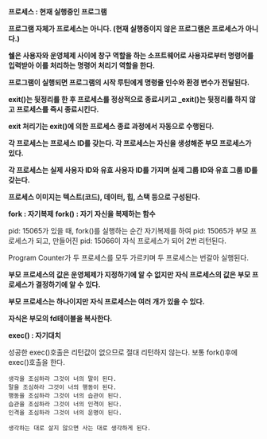**프로세스 : 현재 실행중인 프로그램**


**프로그램 자체가 프로세스는 아니다.
(현재 실행중이지 않은 프로그램은 프로세스가 아니다.)**


**쉘은 사용자와 운영체제 사이에 창구 역할을 하는 소프트웨어로 사용자로부터 명령어를 입력받아
이를 처리하는 명령어 처리기 역할을 한다.**


**프로그램이 실행되면 프로그램의 시작 루틴에게 명령줄 인수와 환경 변수가 전달된다.**


**exit()는 뒷정리를 한 후 프로세스를 정상적으로 종료시키고 _exit()는 뒷정리를 하지 않고 프로세스를 즉시 종료시킨다.**


**exit 처리기는 exit()에 의한 프로세스 종료 과정에서 자동으로 수행된다.**


**각 프로세스는 프로세스 ID를 갖는다. 각 프로세스는 자신을 생성해준 부모 프로세스가 있다.**


**각 프로세스는 실제 사용자 ID와 유효 사용자 ID를 가지며 실제 그룹 ID와 유효 그룹 ID를 갖는다.**


**프로세스 이미지는 텍스트(코드), 데이터, 힙, 스택 등으로 구성된다.**


**fork : 자기복제**
**fork() : 자기 자신을 복제하는 함수** 


pid: 15065가 있을 때,
fork()를 실행하는 순간 자기복제를 하여
pid: 15065가 부모 프로세스가 되고,
만들어진 pid: 15066이 자식 프로세스가 되어
2번 리턴된다.


Program Counter가 두 프로세스를 모두 가르키며
두 프로세스는 번갈아 실행된다.


**부모 프로세스의 값은 운영체제가 지정하기에 알 수 없지만
자식 프로세스의 값은 부모 프로세스가 결정하기에 알 수 있다.**


**부모 프로세스는 하나이지만 자식 프로세스는 여러 개가 있을 수 있다.**


**자식은 부모의 fd테이블을 복사한다.**


**exec() : 자기대치**


성공한 exec()호출은 리턴값이 없으므로 절대 리턴하지 않는다.
보통 fork()후에 exec()호출을 한다.


```
생각을 조심하라 그것이 너의 말이 된다.
말을 조심하라 그것이 너의 행동이 된다.
행동을 조심하라 그것이 너의 습관이 된다.
습관을 조심하라 그것이 너의 인격이 된다.
인격을 조심하라 그것이 너의 운명이 된다.

생각하는 대로 살지 않으면 사는 대로 생각하게 된다.
```


